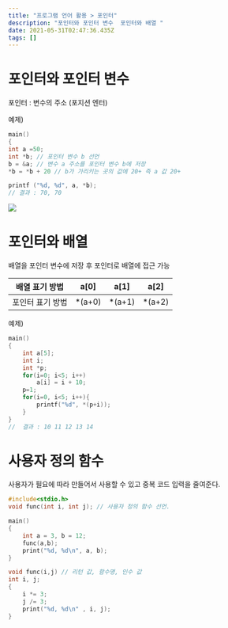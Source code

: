 ```yaml
---
title: "프로그램 언어 활용 > 포인터"
description: "포인터와 포인터 변수  포인터와 배열 "
date: 2021-05-31T02:47:36.435Z
tags: []
---
```

# 포인터와 포인터 변수
포인터 : 변수의 주소 (포지션 엔터)

예제)
```c
main()
{
int a =50;
int *b; // 포인터 변수 b 선언
b = &a; // 변수 a 주소를 포인터 변수 b에 저장
*b = *b + 20 // b가 가리키는 곳의 값에 20+ 즉 a 값 20+

printf ("%d, %d", a, *b);
// 결과 : 70, 70
```

![](/images/93e6f552-ea23-478b-a78e-d57ed79b8081-image.png)

# 포인터와 배열
배열을 포인터 변수에 저장 후 포인터로 배열에 접근 가능


| 배열 표기 방법 | a[0] | a[1] | a[2] 
|----|----|-----|----|
| 포인터 표기 방법 | *(a+0) | *(a+1) | *(a+2) |

예제)
```c
main()
{
	int a[5];
	int i;
	int *p;
	for(i=0; i<5; i++)
		a[i] = i + 10;
	p=1;
	for(i=0, i<5; i++){
		printf("%d", *(p+i));
	} 
}
//  결과 : 10 11 12 13 14
```

# 사용자 정의 함수

사용자가 필요에 따라 만들어서 사용할 수 있고 중복 코드 입력을 줄여준다.

```c
#include<stdio.h>
void func(int i, int j); // 사용자 정의 함수 선언.     

main()
{
	int a = 3, b = 12;
	func(a,b);
	print("%d, %d\n", a, b);
}

void func(i,j) // 리턴 값, 함수명, 인수 값
int i, j;
{
	i *= 3;
    j /= 3;
    print("%d, %d\n" , i, j);
}
```

